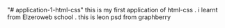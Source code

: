 "# application-1-html-css" 
this is my first application of html-css .
i learnt from Elzeroweb school .
this is leon psd from graphberry
